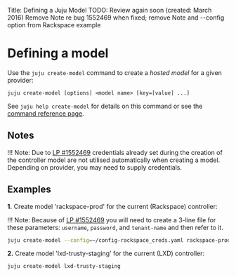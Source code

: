 Title: Defining a Juju Model
TODO: Review again soon (created: March 2016)
      Remove Note re bug 1552469 when fixed; remove Note and --config option from Rackspace example


# Defining a model

Use the `juju create-model` command to create a *hosted model* for a given
provider:

`juju create-model [options] <model name> [key=[value] ...]`

See `juju help create-model` for details on this command or see the
[command reference page](./commands.html#juju-create-model).

## Notes

!!! Note: Due to
[LP #1552469](https://bugs.launchpad.net/juju-core/+bug/1552469) credentials
already set during the creation of the controller model are not utilised
automatically when creating a model. Depending on provider, you may need to
supply credentials.


## Examples

**1.** Create model 'rackspace-prod' for the current (Rackspace) controller:

!!! Note: Because of 
[LP #1552469](https://bugs.launchpad.net/juju-core/+bug/1552469) 
you will need to create a 3-line file for these parameters:
`username`, `password`, and `tenant-name` and then refer to it.

```bash
juju create-model --config=~/config-rackspace_creds.yaml rackspace-prod
```

**2.** Create model 'lxd-trusty-staging' for the current (LXD) controller:

```bash
juju create-model lxd-trusty-staging
```

